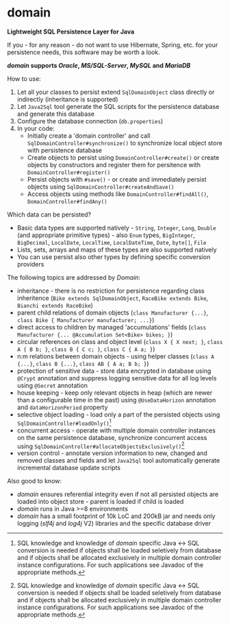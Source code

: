 # domain
**Lightweight SQL Persistence Layer for Java**

If you - for any reason - do not want to use Hibernate, Spring, etc. for your persistence needs, this software may be worth a look. 

***domain* supports *Oracle*, *MS/SQL-Server*, *MySQL* and *MariaDB***

How to use:
1) Let all your classes to persist extend `SqlDomainObject` class directly or indirectly (inheritance is supported)
2) Let `Java2Sql` tool generate the SQL scripts for the persistence database and generate this database
4) Configure the database connection (`db.properties`)
5) In your code:
   - Initially create a 'domain controller' and call `SqlDomainController#synchronize()` to synchronize local object store with persistence database
   - Create objects to persist using `DomainController#create()` or create objects by constructors and register them for persitence with `DomainController#register()`
   - Persist objects with `#save()` - or create and immediately persist objects using `SqlDomainController#createAndSave()`
   - Access objects using methods like `DomainController#findAll()`, `DomainController#findAny()`

Which data can be persisted?
- Basic data types are supported natively - `String`, `Integer`, `Long`, `Double` (and appropriate primitive types) - also `Enum` types, `BigInteger`, `BigDecimal`, `LocalDate`, `LocalTime`, `LocalDateTime`, `Date`, `byte[]`, `File`
- Lists, sets, arrays and maps of these types are also supported natively
- You can use persist also other types by defining specific conversion providers

The following topics are addressed by *Domain*:
- inheritance - there is no restriction for persistence regarding class inheritence (`Bike extends SqlDomainObject`, `RaceBike extends Bike`, `Bianchi extends RaceBike`)
- parent child relations of domain objects (`class Manufacturer {...}`, `class Bike { Manufacturer manufacturer; ...}`)
- direct access to children by managed 'accumulations' fields (`class Manufacturer {... @Accumulation Set<Bike> bikes; }`)
- circular references on class and object level (`class X { X next; }`, `class A { B b; }`, `class B { C c; }`, `class C { A a; }`)
- n:m relations between domain objects - using helper classes (`class A {...}`, `class B {...}`, `class AB { A a; B b; }`)
- protection of sensitive data - store data encrypted in database using `@Crypt` annotation and suppress logging sensitive data for all log levels using `@Secret` annotation
- house keeping - keep only relevant objects in heap (which are newer than a configurable time in the past) using `@UseDataHorizon` annotation and `dataHorizonPeriod` property  
- selective object loading - load only a part of the persisted objects using `SqlDomainController#loadOnly()`[^1]
- concurrent access - operate with multiple domain controller instances on the same persistence database, synchronize concurrent access using `SqlDomainController#allocateObjectsExclusively()`[^1]
- version control - annotate version information to new, changed and removed classes and fields and let `Java2Sql` tool automatically generate incremental database update scripts 

[^1]: SQL knowledge and knowledge of *domain* specific Java <-> SQL conversion is needed if objects shall be loaded seletively from database and if objects shall be allocated exclusively in multiple domain controller instance configurations. For such applications see Javadoc of the appropriate methods.

Also good to know:
- *domain* ensures referential integrity even if not all persisted objects are loaded into object store - parent is loaded if child is loaded
- *domain* runs in Java >=8 environments
- *domain* has a small footprint of 10k LoC and 200kB jar and needs only logging (*slf4j* and *log4j* V2) libraries and the specific database driver
